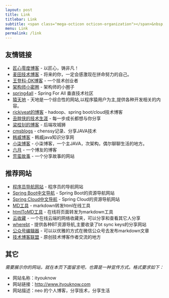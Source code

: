 ```yaml
---
layout: post
title: Link
titlebar: Link
subtitle: <span class="mega-octicon octicon-organization"></span>&nbsp;&nbsp; Resource link
menu: Link
permalink: /link
---
```



## 友情链接

- [匠心零度博客](http://www.jiangxinlingdu.com/) - 以匠心，铸非凡！
- [麦田技术博客](http://blog.itmyhome.com/) - 将来的你，一定会感激现在拼命努力的自己。 
- [王登科-DK博客](http://www.wdk.pw) - 一个技术创业者  
- [架构师小密圈](http://www.3xmq.com/) - 架构师的小圈子  
- [spring4all](http://spring4all.com/) - Spring For All 垂直技术社区  
- [猿天地](http://cxytiandi.com/) - 天地是一个综合性的网站,以程序猿用户为主,提供各种开发相关的内容。     
- [rickiyeat的博客](http://blog.csdn.net/rickiyeat) - hadoop、spring boot/cloud技术博客   
- [丑胖侠的技术生涯](http://blog.csdn.net/wo541075754) - 每一步成长都想与你分享    
- [梁桂钊的博客](http://blog.720ui.com/) - 后端攻城狮
- [cmsblogs](http://cmsblogs.com/) - chenssy记录、分享JAVA技术
- [韩威博客](http://www.hanwei1234.com) - 韩威java知识分享网
- [小柒博客](http://blog.52itstyle.com/) - 小柒博客，一个主JAVA，次架构，偶尔聊聊生活的地方。
- [六月](http://www.liuyue.ren/) - 一个博友的博客
- [荒蛮故事](http://relatos.top/) - 一个分享故事的网站

## 推荐网站


- [程序员导航网站](http://tooool.org/) - 程序员的导航网站 
- [Spring Boot中文导航](http://springboot.fun/) - Spring Boot的资源导航网站    
- [Spring Cloud中文导航](http://springcloud.fun/) - Spring Cloud的资源导航网站    
- [MD工具](http://relatos.top/md/) - markdown转发html在线工具  
- [htmlToMD工具](http://relatos.top/2md/) - 在线将页面转发为markdown工具  
- [云收藏](http://www.favorites.ren/) - 一个在线云端的网络收藏夹，可以分享和查看其它人分享
- [wherebt](http://wherebt.com/) - 提供各种BT资源导航,主要收录了bt sync keys的分享网站
- [公众号编辑器](http://md.ityouknow.com/) - 可以以优雅的方式在微信公众号去发布markdown文章
- [技术博客联盟](http://techblog.pub/) - 原创技术博客作者交流的地方


## 其它  

*需要展示你的网站，就在本页下面留言吧，也算是一种宣传方式。格式要求如下：*

- 网站名称：ityouknow  
- 网站链接：http://www.ityouknow.com  
- 网站描述：neo 的个人博客，分享技术，分享生活  

